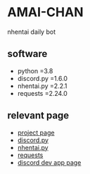 # AMAI-CHAN
nhentai daily bot

## software
- python      =3.8
- discord.py  =1.6.0
- nhentai.py  =2.2.1
- requests    =2.24.0

## relevant page
- [project page](https://trello.com/b/UJa4REuT/nh-discord-bot-v3)
- [discord.py](https://discordpy.readthedocs.io/en/latest/index.html)
- [nhentai.py](https://pypi.org/project/nhentai.py/)
- [requests](https://requests.readthedocs.io/en/master/)
- [discord dev app page](https://discord.com/developers/applications)
